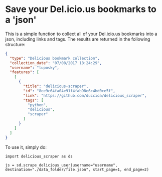 # Save your Del.icio.us bookmarks to a 'json'
This is a simple function to collect all of your Del.icio.us bookmarks into a json, including links and tags.
The results are returned in the following structure:
```json
{
  "type": "Delicious bookmark collection",
  "collection_date": "07/08/2017 18:24:29",
  "username": "luposky",
  "features": [
    [
      {
        "title": "delicious-scraper",
        "id": "8ee9c64fa04e91f4fab98e6c4bd0ce5f",
        "link": "https://github.com/duccioa/delicious_scraper",
        "tags": [
          "python",
          "delicious",
          "scraper"
        ]
      }
    ]
  ]
}
```

To use it, simply do:
```
import delicious_scraper as ds

js = sd.scrape_delicious_user(username="username", destination="./data_folder/file.json", start_page=1, end_page=2)
```